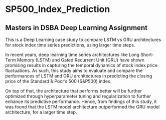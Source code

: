 # SP500_Index_Prediction
## Masters in DSBA Deep Learning Assignment

This is a Deep Learning case study to compare LSTM vs GRU architectures for stock index time series predictions, using larger time steps.

In recent years, deep learning time series architectures like Long Short-Term Memory (LSTM) and Gated Recurrent Unit (GRU) have shown promising results in capturing the temporal dynamics of stock index price fluctuations. As such, this study aims to evaluate and compare the performances of LSTM and GRU architectures in predicting the closing price of the Standard & Poor’s 500 (S&P500) index. 

On top of that, the architecture that performs better will be further optimized through hyperparameter tuning and regularization to further enhance its predictive performance. Hence, from findings of this study, it was found that the LSTM model architecture outperformed the GRU model architecture, for a larger time step.

